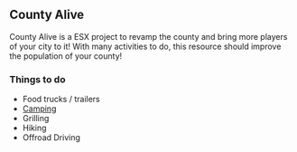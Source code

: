 ## County Alive
County Alive is a ESX project to revamp the county and bring more players of your city to it! With many activities to do, this resource should improve the population of your county!


### Things to do
- Food trucks / trailers
- [Camping](https://abel-gaming.github.io/esx_CountyAlive/camping)
- Grilling
- Hiking
- Offroad Driving
